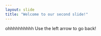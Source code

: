 ```yaml
---
layout: slide
title: "Welcome to our second slide!"
---
```

ohhhhhhhhhh
Use the left arrow to go back!
